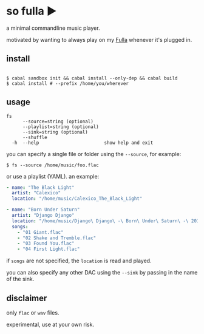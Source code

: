 # so fulla ►

a minimal commandline music player.

motivated by wanting to always play on my [Fulla](http://schiit.com/products/fulla) whenever it's plugged in.


## install

```shell

$ cabal sandbox init && cabal install --only-dep && cabal build
$ cabal install # --prefix /home/you/wherever
```

## usage

```shell
fs
      --source=string (optional)
      --playlist=string (optional)
      --sink=string (optional)
      --shuffle
  -h  --help                        show help and exit
```

you can specify a single file or folder using the `--source`, for example:

```shell
$ fs --source /home/music/foo.flac
```

or use a playlist (YAML). an example:

```yaml
- name: "The Black Light"
  artist: "Calexico"
  location: "/home/music/Calexico_The_Black_Light"

- name: "Born Under Saturn"
  artist: "Django Django"
  location: "/home/music/Django\ Django\ -\ Born\ Under\ Saturn\ -\ 2015\ [FLAC]"
  songs:
    - "01 Giant.flac"
    - "02 Shake and Tremble.flac"
    - "03 Found You.flac"
    - "04 First Light.flac"
```
if `songs` are not specified, the `location` is read and played.

you can also specify any other DAC using the `--sink` by passing in the name of the sink.


## disclaimer

only `flac` or `wav` files.

experimental, use at your own risk.
